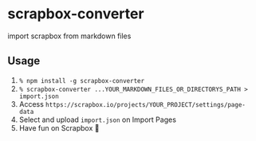 # scrapbox-converter

import scrapbox from markdown files

## Usage

1. `% npm install -g scrapbox-converter`
2. `% scrapbox-converter ...YOUR_MARKDOWN_FILES_OR_DIRECTORYS_PATH > import.json`
3. Access `https://scrapbox.io/projects/YOUR_PROJECT/settings/page-data`
4. Select and upload `import.json` on Import Pages
5. Have fun on Scrapbox 🎉
